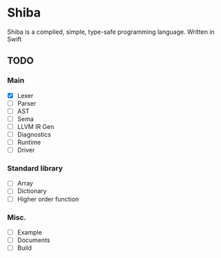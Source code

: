 # Shiba
Shiba is a compiled, simple, type-safe programming language. Written in Swift

## TODO

### Main
- [x] Lexer
- [ ] Parser
- [ ] AST
- [ ] Sema
- [ ] LLVM IR Gen
- [ ] Diagnostics
- [ ] Runtime
- [ ] Driver

### Standard library
- [ ] Array
- [ ] Dictionary
- [ ] Higher order function

### Misc.
- [ ] Example
- [ ] Documents
- [ ] Build
